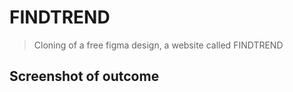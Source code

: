# FINDTREND

> Cloning of a free figma design, a website called FINDTREND

## Screenshot of outcome
